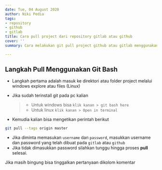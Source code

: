 ```yaml
---
date: Tue, 04 August 2020
author: Niki Pedia
tags:
- repository
- github
- gitlab
title: Cara pull project dari repository gitlab atau github
cover: ''
summary: Cara melakukan git pull project github atau gitlab menggunakan git

---
```

## Langkah Pull Menggunakan Git Bash

* Langkah pertama adalah masuk ke direktori atau folder project melalui windows explore atau files (Linux)
* Jika sudah terinstall git pada pc kalian

  > * Untuk windows bisa `klik kanan > git bash here`
  > * Untuk linux `klik kanan > Open in terminal`
* Kemudia kalian bisa mengetikan perintah berikut

```bash
git pull --tags origin master
```

* Jika diminta memasukan `username` dan `password`, masukkan username dan password yang telah dibuat pada `gitlab` atau `github`
* Jika tidak dimasukkan password silahkan tunggu hingga proses **pull** selesai.

Jika masih bingung bisa tinggalkan pertanyaan dikolom komentar